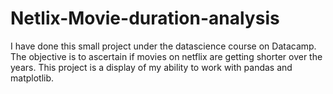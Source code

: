 # Netlix-Movie-duration-analysis


I have done this small project under the datascience course on Datacamp. The objective is to ascertain if movies on netflix are getting shorter over the years. This project is a display of my ability to work with pandas and matplotlib. 
